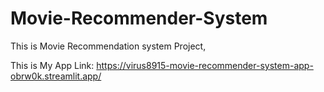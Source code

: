 # Movie-Recommender-System
This is Movie Recommendation system Project,

This is My App Link:
https://virus8915-movie-recommender-system-app-obrw0k.streamlit.app/
